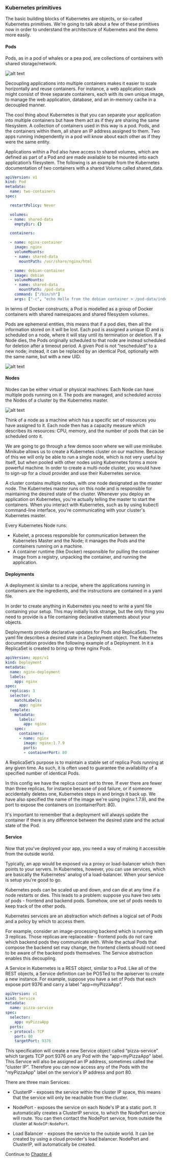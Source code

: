 
### Kubernetes primitives

The basic building blocks of Kubernetes are objects, or so-called Kubernetes primitives. We're going to talk about a 
few of these primitives now in order to understand the architecture of Kubernetes and the demo more easily.

#### Pods

Pods, as in a pod of whales or a pea pod, are collections of containers with shared storage/network.

![alt text](pods.png)

Decoupling applications into multiple containers makes it easier to scale horizontally and reuse containers. For instance,
a web application stack might consist of three separate containers, each with its own unique image, to manage the web application,
database, and an in-memory cache in a decoupled manner.

The cool thing about Kubernetes is that you can separate your application into multiple containers but have them act as 
if they are sharing the same filesystem. A collection of containers used in this way is a pod.
Pods, and the containers within them, all share an IP address assigned to them. Two apps running independently in a pod
will know about each other as if they were the same entity.

Applications within a Pod also have access to shared volumes, which are defined as part of a Pod and are made available 
to be mounted into each application’s filesystem.
The following is an example from the Kubernetes documentation of two containers with a shared Volume called shared_data.

```yaml
apiVersion: v1
kind: Pod
metadata:
  name: two-containers
spec:

  restartPolicy: Never

  volumes:
  - name: shared-data
    emptyDir: {}

  containers:

  - name: nginx-container
    image: nginx
    volumeMounts:
    - name: shared-data
      mountPath: /usr/share/nginx/html

  - name: debian-container
    image: debian
    volumeMounts:
    - name: shared-data
      mountPath: /pod-data
    command: ["/bin/sh"]
    args: ["-c", "echo Hello from the debian container > /pod-data/index.html"]
```

In terms of Docker constructs, a Pod is modelled as a group of Docker containers with shared namespaces and shared filesystem volumes.

Pods are ephemeral entities, this means that if a pod dies, then all the information stored on it will be lost.
Each pod is assigned a unique ID and is scheduled on a node, where it will stay until its termination or deletion. 
If a Node dies, the Pods originally scheduled to that node are instead scheduled for deletion after a timeout period. A given Pod is not
“rescheduled” to a new node; instead, it can be replaced by an identical Pod, optionally with the same name, but with a new UID.


![alt text](pods_overview.png)

#### Nodes

Nodes can be either virtual or physical machines. Each Node can have multiple
pods running on it. The pods are managed, and scheduled across the Nodes of a cluster by the Kubernetes master. 

![alt text](nodes_overview.png)

Think of a node as a machine which has a specific set of resources you have assigned to it. Each node then has a capacity
measure which describes its resources: CPU, memory, and the number of pods that can be scheduled onto it.

We are going to go through a few demos soon where we will use minikube. Minikube allows us to create a Kubernetes
cluster on our machine. Because of this we will only be able to run a single node, which is not very useful by itself, 
but when pooled with other nodes using Kubernetes forms a more powerful machine. In order to create a multi-node cluster, 
you would have to sign-up for a cloud provider and use their Kubernetes service.

A cluster contains multiple nodes, with one node designated as the master node. The Kubernetes master runs on this
node and is responsible for maintaining the desired state of the cluster. Whenever you deploy an application on Kubernetes,
you're actually telling the master to start the containers. When you interact with Kubernetes, such as by using kubectl
command-line interface, you're communicating with your cluster's Kubernetes master.

Every Kubernetes Node runs:
- Kubelet, a process responsible for communication between the Kubernetes Master and the Node; it manages the Pods and
the containers running on a machine.
- A container runtime (like Docker) responsible for pulling the container image from a registry, unpacking the container,
and running the application.

#### Deployments

A deployment is similar to a recipe, where the applications running in containers are the ingredients, and the instructions
are contained in a yaml file.

In order to create anything in Kubernetes you need to write a yaml file containing your setup. This may initially look strange,
but the only thing you need to provide is a file containing declarative statements about your objects.

Deployments provide declarative updates for Pods and ReplicaSets. The yaml file describes a desired state in a Deployment object.
The Kubernetes documentation provides the following example of a Deployment. In it a ReplicaSet is created to bring up three
nginx Pods.

```yaml
apiVersion: apps/v1
kind: Deployment
metadata:
  name: nginx-deployment
  labels:
    app: nginx
spec:
  replicas: 3
  selector:
    matchLabels:
      app: nginx
  template:
    metadata:
      labels:
        app: nginx
    spec:
      containers:
      - name: nginx
        image: nginx:1.7.9
        ports:
        - containerPort: 80
```

A ReplicaSet’s purpose is to maintain a stable set of replica Pods running at any given time. As such, it is often used 
to guarantee the availability of a specified number of identical Pods.

In this config we have the replica count set to three. If ever there are fewer than three replicas, for instance because of pod failure,
or if someone accidentally deletes one, Kubernetes steps in and brings it back up. We have also specified the name of the image
we're using (nginx:1.7.9), and the port to expose the containers on (containerPort: 80).

It's important to remember that a deployment will always update the container if there is any difference between the desired state
and the actual state of the Pod.

#### Service

Now that you've deployed your app, you need a way of making it accessible from the outside world.

Typically, an app would be exposed via a proxy or load-balancer which then points to your servers.
In Kubernetes, however, you can use services, which are basically the Kubernetes' analog of a load-balancer. When your
service is setup you're good to go.

Kubernetes pods can be scaled up and down, and can die at any time if a node restarts or dies. This leads to a problem:
suppose you have two sets of pods - frontend and backend pods. Somehow, one set of pods needs to keep track of the other
pods.

Kubernetes services are an abstraction which defines a logical set of Pods and a policy by which to access them.
 
For example, consider an image-processing backend which is running with 3 replicas. 
Those replicas are replaceable - frontend pods do not care which backend pods they communicate with. While the actual Pods that compose the backend
set may change, the frontend clients should not need to be aware of the backend pods themselves.
The Service abstraction enables this decoupling.

A Service in Kubernetes is a REST object, similar to a Pod. Like all of the REST objects, a Service definition can be 
POSTed to the apiserver to create a new instance. For example, suppose you have a set of Pods that each expose port 9376 and carry a label "app=myPizzaApp".

```yaml
apiVersion: v1
kind: Service
metadata:
  name: pizza-service
spec:
  selector:
    app: myPizzaApp
  ports:
  - protocol: TCP
    port: 80
    targetPort: 9376
```

This specification will create a new Service object called “pizza-service” which targets TCP port 9376 on any Pod with the "app=myPizzaApp" label.
This Service will also be assigned an IP address, sometimes called the “cluster IP”. Therefore you can now access any
of the Pods with the "myPizzaApp" label on the service's IP address and port 80.

There are three main Services:

- ClusterIP - exposes the service within the cluster IP space, this means that the service will only be reachable from the cluster.

- NodePort - exposes the service on each Node's IP at a static port. It automatically creates a ClusterIP service, to which 
the NodePort service will route. You can then contact the NodePort service, from outside the cluster at `NodeIP:NodePort`.

- Load Balancer - exposes the service to the outside world. It can be created by using a cloud provider's load balancer. 
  NodePort and ClusterIP, will automatically be created.


Continue to [Chapter 4](chapter4.md)
